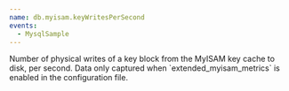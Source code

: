 ```yaml
---
name: db.myisam.keyWritesPerSecond
events:
  - MysqlSample
---
```


Number of physical writes of a key block from the MyISAM key cache to disk, per second. Data only captured when \`extended\_myisam\_metrics\` is enabled in the configuration file.